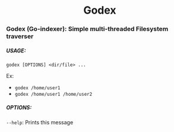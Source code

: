 <h1 align="center">Godex</h1>
<h3>
Godex (Go-indexer): Simple multi-threaded Filesystem traverser
</h3>

##### USAGE: 
`godex [OPTIONS] <dir/file> ...`

Ex: 
- `godex /home/user1`
- `godex /home/user1 /home/user2`
##### OPTIONS:
`--help`: Prints this message
